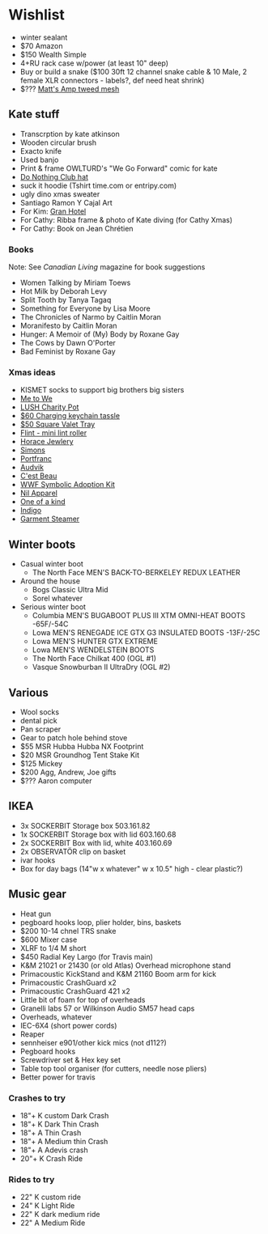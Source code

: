 # Wishlist

- winter sealant
- $70 Amazon
- $150 Wealth Simple
- 4+RU rack case w/power (at least 10" deep)
- Buy or build a snake ($100 30ft 12 channel snake cable & 10 Male, 2 female XLR connectors - labels?, def need heat shrink)
- $??? [Matt's Amp tweed mesh](https://nextgenguitars.ca/categories/cab-case-parts/grill-cloth-piping.html)

## Kate stuff

- Transcrption by kate atkinson
- Wooden circular brush
- Exacto knife
- Used banjo
- Print & frame OWLTURD's "We Go Forward" comic for kate
- [Do Nothing Club hat](https://www.etsy.com/ca/listing/216436785/do-nothing-club-hat-white)
- suck it hoodie (Tshirt time.com or entripy.com)
- ugly dino xmas sweater
- Santiago Ramon Y Cajal Art
- For Kim: [Gran Hotel](https://en.wikipedia.org/wiki/Gran_Hotel_(TV_series))
- For Cathy: Ribba frame & photo of Kate diving (for Cathy Xmas)
- For Cathy: Book on Jean Chrétien

### Books

Note: See _Canadian Living_ magazine for book suggestions

- Women Talking by Miriam Toews
- Hot Milk by Deborah Levy
- Split Tooth by Tanya Tagaq
- Something for Everyone by Lisa Moore
- The Chronicles of Narmo by Caitlin Moran
- Moranifesto by Caitlin Moran
- Hunger: A Memoir of (My) Body by Roxane Gay
- The Cows by Dawn O'Porter
- Bad Feminist by Roxane Gay

### Xmas ideas

- KISMET socks to support big brothers big sisters
- [Me to We](https://shop.metowe.com/)
- [LUSH Charity Pot](https://www.lush.ca/en/body/body-lotions/charity-pot/9999905236.html)
- [$60 Charging keychain tassle](https://www.casetify.com/product/iphone-tassel-leather-charging-cable-noir)
- [$50 Square Valet Tray](https://www.leatherology.com/square-valet-tray-beige-leather-ginger/)
- [Flint - mini lint roller](https://meetflint.com/)
- [Horace Jewlery](https://horacejewelry.com/)
- [Simons](https://www.simons.ca/en)
- [Portfranc](https://www.portfranc.co/)
- [Audvik](https://audvik.com/)
- [C'est Beau](https://cestbeau.co/en/)
- [WWF Symbolic Adoption Kit](https://shop.wwf.ca/collections/adoptions)
- [Nil Apparel](https://nilapparel.com/)
- [One of a kind](https://oneofakindonlineshop.com/)
- [Indigo](https://www.chapters.indigo.ca)
- [Garment Steamer](https://reliablecorporation.com)

## Winter boots

- Casual winter boot
  - The North Face MEN'S BACK-TO-BERKELEY REDUX LEATHER
- Around the house
  - Bogs Classic Ultra Mid
  - Sorel whatever
- Serious winter boot
  - Columbia MEN'S BUGABOOT PLUS III XTM OMNI-HEAT BOOTS -65F/-54C
  - Lowa MEN'S RENEGADE ICE GTX G3 INSULATED BOOTS -13F/-25C
  - Lowa MEN'S HUNTER GTX EXTREME
  - Lowa MEN'S WENDELSTEIN BOOTS
  - The North Face Chilkat 400 (OGL #1)
  - Vasque Snowburban II UltraDry (OGL #2)

## Various

- Wool socks
- dental pick
- Pan scraper
- Gear to patch hole behind stove
- $55 MSR Hubba Hubba NX Footprint
- $20 MSR Groundhog Tent Stake Kit
- $125 Mickey
- $200 Agg, Andrew, Joe gifts
- $??? Aaron computer

## IKEA

- 3x SOCKERBIT Storage box 503.161.82
- 1x SOCKERBIT Storage box with lid 603.160.68
- 2x SOCKERBIT Box with lid, white 403.160.69
- 2x OBSERVATÖR clip on basket
- ivar hooks
- Box for day bags (14"w x whatever" w x 10.5" high - clear plastic?)

## Music gear

- Heat gun
- pegboard hooks loop, plier holder, bins, baskets
- $200 10-14 chnel TRS snake
- $600 Mixer case
- XLRF to 1/4 M short
- $450 Radial Key Largo (for Travis main)
- K&M 21021 or 21430 (or old Atlas) Overhead microphone stand
- Primacoustic KickStand and K&M 21160 Boom arm for kick
- Primacoustic CrashGuard x2
- Primacoustic CrashGuard 421 x2
- Little bit of foam for top of overheads
- Granelli labs 57 or Wilkinson Audio SM57 head caps
- Overheads, whatever
- IEC-6X4 (short power cords)
- Reaper
- sennheiser e901/other kick mics (not d112?)
- Pegboard hooks
- Screwdriver set & Hex key set
- Table top tool organiser (for cutters, needle nose pliers)
- Better power for travis

### Crashes to try

- 18"+ K custom Dark Crash
- 18"+ K Dark Thin Crash
- 18"+ A Thin Crash
- 18"+ A Medium thin Crash
- 18"+ A Adevis crash
- 20"+ K Crash Ride

### Rides to try

- 22" K custom ride
- 24" K Light Ride
- 22" K dark medium ride
- 22" A Medium Ride
